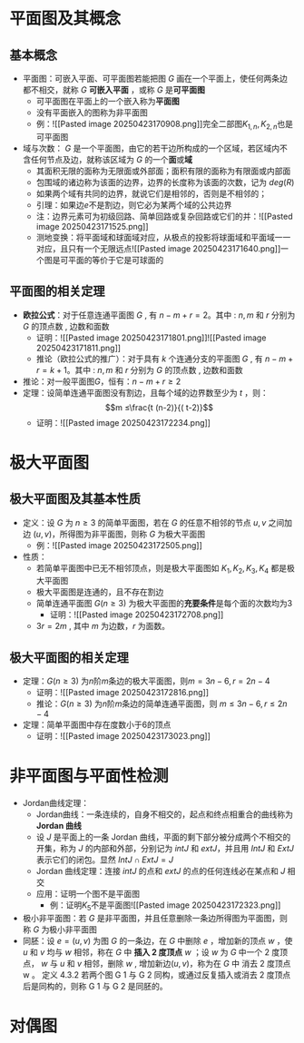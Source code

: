# 平面图及其概念
## 基本概念
- 平面图：可嵌入平面、可平面图若能把图 $G$ 画在一个平面上，使任何两条边都不相交，就称 $G$ **可嵌入平面** ，或称 $G$ 是**可平面图**
	- 可平面图在平面上的一个嵌入称为**平面图**
	- 没有平面嵌入的图称为非平面图
	- 例：![[Pasted image 20250423170908.png]]完全二部图$K_{1,n},K_{2,n}$也是可平面图
- 域与次数： $G$ 是一个平面图，由它的若干边所构成的一个区域，若区域内不含任何节点及边，就称该区域为 $G$ 的一个**面**或**域**
	- 其面积无限的面称为无限面或外部面；面积有限的面称为有限面或内部面
	- 包围域的诸边称为该面的边界，边界的长度称为该面的次数，记为 $deg (R)$
	- 如果两个域有共同的边界，就说它们是相邻的，否则是不相邻的；
	- 引理：如果边$e$不是割边，则它必为某两个域的公共边界
	- 注：边界元素可为初级回路、简单回路或复杂回路或它们的并：![[Pasted image 20250423171525.png]]
	- 测地变换：将平面域和球面域对应，从极点的投影将球面域和平面域一一对应，且只有一个无限远点![[Pasted image 20250423171640.png]]一个图是可平面的等价于它是可球面的
## 平面图的相关定理
- **欧拉公式**：对于任意连通平面图 $G$ , 有 $n- m + r = 2$。其中 : $n , m$ 和 $r$ 分别为 $G$ 的顶点数 , 边数和面数
	- 证明：![[Pasted image 20250423171801.png]]![[Pasted image 20250423171811.png]]
	- 推论（欧拉公式的推广）：对于具有 $k$ 个连通分支的平面图 $G$ , 有 $n- m + r = k +1$。其中 : $n , m$ 和 $r$ 分别为 $G$ 的顶点数 , 边数和面数
- 推论：对一般平面图$G$，恒有：$n-m+r\geq 2$
- 定理：设简单连通平面图没有割边，且每个域的边界数至少为 $t$ ，则：$$m ≤\frac{t (n-2)}{( t-2)}$$
	- 证明：![[Pasted image 20250423172234.png]]
# 极大平面图
## 极大平面图及其基本性质
- 定义：设 $G$ 为 $n ≥ 3$ 的简单平面图，若在 $G$ 的任意不相邻的节点 $u , v$ 之间加边 $(u , v )$，所得图为非平面图，则称 $G$ 为极大平面图
	- 例：![[Pasted image 20250423172505.png]]
- 性质：
	- 若简单平面图中已无不相邻顶点，则是极大平面图如 $K_1 , K_2 , K_3 , K_4$ 都是极大平面图
	- 极大平面图是连通的，且不存在割边
	- 简单连通平面图 $G( n \geq 3)$ 为极大平面图的**充要条件**是每个面的次数均为3
		- 证明：![[Pasted image 20250423172708.png]]
	- $3 r = 2 m$ , 其中 $m$ 为边数，$r$ 为面数。
## 极大平面图的相关定理
- 定理：$G( n \geq 3)$ 为$n$阶$m$条边的极大平面图，则$m=3n-6,r=2n-4$
	- 证明：![[Pasted image 20250423172816.png]]
	- 推论：$G( n \geq 3)$ 为$n$阶$m$条边的简单连通平面图，则 $m ≤ 3 n-6,r ≤ 2 n -4$
- 定理：简单平面图中存在度数小于6的顶点
	- 证明：![[Pasted image 20250423173023.png]]
# 非平面图与平面性检测
- Jordan曲线定理：
	- Jordan曲线：一条连续的，自身不相交的，起点和终点相重合的曲线称为 **Jordan 曲线**
	- 设 $J$ 是平面上的一条 Jordan 曲线，平面的剩下部分被分成两个不相交的开集，称为 $J$ 的内部和外部，分别记为 $intJ$ 和 $extJ$，并且用 $IntJ$ 和 $ExtJ$ 表示它们的闭包。显然 $IntJ\cap ExtJ=J$ 
	- Jordan 曲线定理：连接 $intJ$ 的点和 $e xtJ$ 的点的任何连线必在某点和 $J$ 相交
	- 应用：证明一个图不是平面图
		- 例：证明$K_5$不是平面图![[Pasted image 20250423172323.png]]
- 极小非平面图：若 $G$ 是非平面图，并且任意删除一条边所得图为平面图，则称 $G$ 为极小非平面图
- 同胚：设 $e = (u , v)$ 为图 $G$ 的一条边，在 $G$ 中删除 $e$ ，增加新的顶点 $w$ ，使 $u$ 和 $v$ 均与 $w$ 相邻，称在 $G$ 中 **插入 2 度顶点** $w$ ；设 $w$ 为 $G$ 中一个 2 度顶点， $w$ 与 $u$ 和 $v$ 相邻，删除 $w$ , 增加新边$(u , v )$，称为在 $G$ 中 消去 2 度顶点 w 。
定义
4.3.2 若两个图 G 1 与 G 2 同构，或通过反复插入或消去 2
度顶点后是同构的，则称 G 1 与 G 2 是同胚的。
# 对偶图